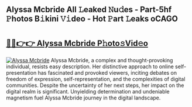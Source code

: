 ## Alyssa Mcbride All 𝙻eaked 𝙽u𝚍es - Part-5hf 𝙿hotos B𝚒kini 𝚅𝚒deo - Hot 𝙿art 𝙻eaks oCAGO

# <h2><a href="http://ld21wq.urlbe.top/?page=Alyssa+Mcbride">🔗🔗👉👉 Alyssa Mcbride P𝚑oto𝚜Vid𝚎o</a></h2>

[![Alyssa Mcbride](https://i.imgur.com/eBuTRDB.gif)](http://ld21wq.urlbe.top/?page=Alyssa+Mcbride)
Alyssa Mcbride, a complex and thought-provoking individual, resists easy description. Her distinctive approach to online self-presentation has fascinated and provoked viewers, inciting debates on freedom of expression, self-representation, and the complexities of digital communities. Despite the uncertainty of her next steps, her impact on the digital realm is significant. Unyielding determination and undeniable magnetism fuel Alyssa Mcbride journey in the digital landscape.
